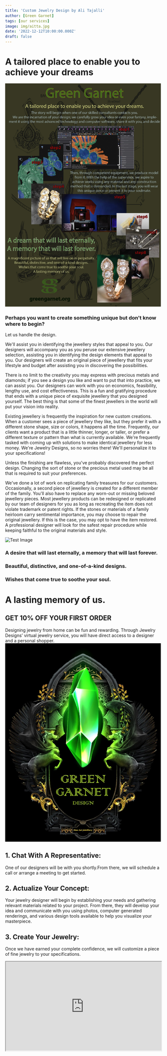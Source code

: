 ```yaml
---
title: 'Custom Jewelry Design by Ali Tajalli'
author: [Green Garnet]
tags: [our services]
image: img/aitta.jpg
date: '2022-12-12T10:00:00.000Z'
draft: false
---
```

# A tailored place to enable you to achieve your dreams

![Test Image](img/greengarnetdesignposter.jpg)

### Perhaps you want to create something unique but don't know where to begin?
Let us handle the design.



We'll assist you in identifying the jewellery styles that appeal to you. Our designers will accompany you as you peruse our extensive jewellery selection, assisting you in identifying the design elements that appeal to you. Our designers will create an original piece of jewellery that fits your lifestyle and budget after assisting you in discovering the possibilities. 

There is no limit to the creativity you may express with precious metals and diamonds; if you see a design you like and want to put that into practice, we can assist you. Our designers can work with you on economics, feasibility, lengthy use, and cost effectiveness. This is a fun and gratifying procedure that ends with a unique piece of exquisite jewellery that you designed yourself. The best thing is that some of the finest jewellers in the world will put your vision into reality. 

Existing jewellery is frequently the inspiration for new custom creations. When a customer sees a piece of jewellery they like, but they prefer it with a different stone shape, size or colors, it happens all the time. Frequently, our clients want a product that is a little thinner, longer, or taller, or prefer a different texture or pattern than what is currently available. We're frequently tasked with coming up with solutions to make identical jewellery for less money.
We're Jewelry Designs, so no worries there! We'll personalize it to your specifications!

Unless the finishing are flawless, you've probably discovered the perfect design.
Changing the sort of stone or the precious metal used may be all that is required to suit your preferences. 

We've done a lot of work on replicating family treasures for our customers.
Occasionally, a second piece of jewellery is created for a different member of the family.
You'll also have to replace any worn-out or missing beloved jewellery pieces.
Most jewellery products can be redesigned or replicated by our team of designers for you as long as recreating the item does not violate trademark or patent rights.
If the stones or materials of a family heirloom carry sentimental importance, you may choose to repair the original jewellery.
If this is the case, you may opt to have the item restored.
A professional designer will look for the safest repair procedure while keeping faithful to the original materials and style. 

![Test Image](img/igicertificate.jpg)

### A desire that will last eternally, a memory that will last forever.

### Beautiful, distinctive, and one-of-a-kind designs.

### Wishes that come true to soothe your soul.

# A lasting memory of us.

## GET 10% OFF YOUR FIRST ORDER

Designing jewelry from home can be fun and rewarding. Through Jewelry Designs’ virtual jewelry service, you will have direct access to a designer and a personal shopper.
![Test Image](img/greengarnetlogos2.jpg)

## 1. Chat With A Representative:
One of our designers will be with you shortly.From there, we will schedule a call or arrange a meeting to get started.

## 2. Actualize Your Concept:
Your jewelry designer will begin by establishing your needs and gathering relevant materials related to your project. From there, they will develop your idea and communicate with you using photos, computer generated renderings, and various design tools available to help you visualize your masterpiece.

## 3. Create Your Jewelry:
Once we have earned your complete confidence, we will customize a piece of fine jewelry to your specifications.


<style>.h_iframe-aparat_embed_frame{position:relative;}.h_iframe-aparat_embed_frame .ratio{display:block;width:100%;height:auto;}.h_iframe-aparat_embed_frame iframe{position:absolute;top:0;left:0;width:100%;height:100%;}</style><div class="h_iframe-aparat_embed_frame"><span style="display: block;padding-top: 57%"></span><iframe src="https://www.aparat.com/video/video/embed/videohash/GCRMD/vt/frame" title="طراحی جواهرالات green garnet" allowFullScreen="true" webkitallowfullscreen="true" mozallowfullscreen="true"></iframe></div>

